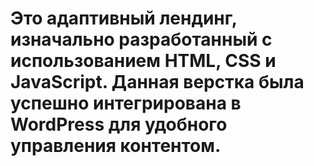 # Это адаптивный лендинг, изначально разработанный с использованием HTML, CSS и JavaScript. Данная верстка была успешно интегрирована в WordPress для удобного управления контентом.
